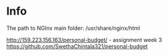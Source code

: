 # Info

The path to NGInx main folder:
/usr/share/nginx/html

http://159.223.156.163/personal-budget/ - assignment week 3
https://github.com/SwethaChintala321/personal-budget

